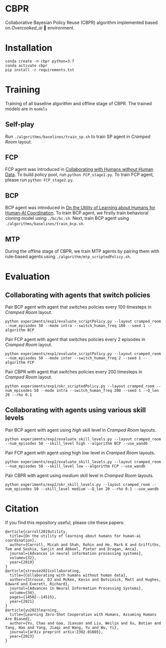 # CBPR 
Collaborative Bayesian Policy Reuse (CBPR) algorithm implemented based on *Overcooked_ai*  🥘 environment.
# Installation
```
conda create -n cbpr python=3.7
conda activate cbpr
pip install -r requirements.txt
```
# Training
Training of all baseline algorithm and offline stage of CBPR. The trained models are in `models`
## Self-play
Run `./algorithms/baselines/train_sp.sh` to train SP agent in _Cramped Room_ layout.
## FCP
FCP agent was introduced in [Collaborating with Humans without Human Data](https://arxiv.org/abs/2110.08176). To build policy pool, run `python FCP_stage1.py`. To train FCP agent, please run `python FCP_stage2.py`.
## BCP
BCP agent was introduced in [On the Utility of Learning about Humans for Human-AI Coordination](https://arxiv.org/abs/1910.05789). To train BCP agent, we firstly train behavioral cloning model using `./bc/bc.sh`. Next, train BCP agent using `./algorithms/baselines/train_bcp.sh`.
## MTP
During the offline stage of CBPR, we train MTP agents by pairing them with rule-based agents using `./algorithm/mtp_scriptedPolicy.sh`.

# Evaluation
## Collaborating with agents that switch policies
Pair BCP agent with agent that switches policies every 100 timesteps in _Cramped Room_ layout. 
```
python experiments/exp1/evaluate_scriptPolicy.py --layout cramped_room --num_episodes 50 --mode intra --switch_human_freq 100 --seed 1 --algorithm BCP
```
Pair FCP agent with agent that switches policies every 2 episodes in _Cramped Room_ layout. 
```
python experiments/exp1/evaluate_scriptPolicy.py --layout cramped_room --num_episodes 50 --mode inter --switch_human_freq 2 --seed 1 --algorithm FCP
```
Pair CBPR with agent that switches policies every 200 timesteps in _Cramped Room_ layout. 
```
python experiments/exp1/okr_scriptedPolicy.py --layout cramped_room --num_episodes 50 --mode intra --switch_human_freq 200 --seed 1 --Q_len 20 --rho 0.1
```
## Collaborating with agents using various skill levels
Pair BCP agent with agent using _high_ skill level in _Cramped Room_ layouts.
```
python experiments/exp2/evaluate_skill_levels.py --layout cramped_room --num_episodes 50 --skill_level high --algorithm BCP --use_wandb
```
Pair FCP agent with agent using high _low_ level in _Cramped Room_ layouts.
```
python experiments/exp2/evaluate_skill_levels.py --layout cramped_room --num_episodes 50 --skill_level low --algorithm FCP --use_wandb
```
Pair CBPR with agent using _medium_ skill level in _Cramped Room_ layouts.
```
python experiments/exp2/okr_skill_levels.py --layout cramped_room --num_episodes 50 --skill_level medium --Q_len 20 --rho 0.1 --use_wandb
```
# Citation
If you find this repository useful, please cite these papers:
```
@article{carroll2019utility,
  title={On the utility of learning about humans for human-ai coordination},
  author={Carroll, Micah and Shah, Rohin and Ho, Mark K and Griffiths, Tom and Seshia, Sanjit and Abbeel, Pieter and Dragan, Anca},
  journal={Advances in neural information processing systems},
  volume={32},
  year={2019}
}
@article{strouse2021collaborating,
  title={Collaborating with humans without human data},
  author={Strouse, DJ and McKee, Kevin and Botvinick, Matt and Hughes, Edward and Everett, Richard},
  journal={Advances in Neural Information Processing Systems},
  volume={34},
  pages={14502--14515},
  year={2021}
}
@article{yu2023learning,
  title={Learning Zero-Shot Cooperation with Humans, Assuming Humans Are Biased},
  author={Yu, Chao and Gao, Jiaxuan and Liu, Weilin and Xu, Botian and Tang, Hao and Yang, Jiaqi and Wang, Yu and Wu, Yi},
  journal={arXiv preprint arXiv:2302.01605},
  year={2023}
}

```
